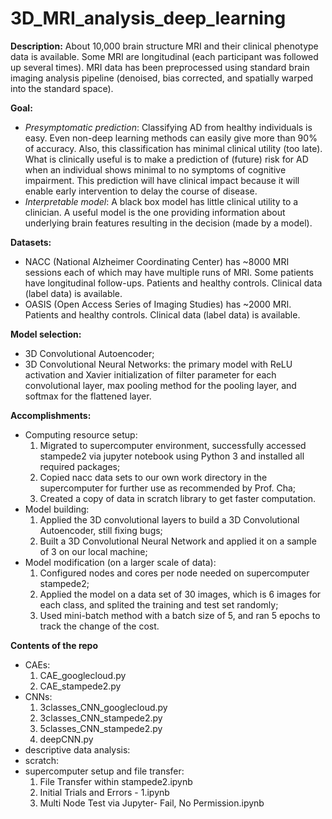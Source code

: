 # 3D_MRI_analysis_deep_learning


**Description:** 
About 10,000 brain structure MRI and their clinical phenotype data is available. Some MRI are longitudinal (each participant was followed up several times). MRI data has been preprocessed using standard brain imaging analysis pipeline (denoised, bias corrected, and spatially warped into the standard space).


**Goal:**
- *Presymptomatic prediction*: Classifying AD from healthy individuals is easy. Even non-deep learning methods can easily give more than  90% of accuracy. Also, this classification has minimal clinical utility (too late). What is clinically useful is to make a prediction of (future) risk for AD when an individual shows minimal to no symptoms of cognitive impairment. This prediction will have clinical impact because it will enable early intervention to delay the course of disease. 
- *Interpretable model*: A black box model has little clinical utility to a clinician. A useful model is the one providing information about underlying brain features resulting in the decision (made by a model).


**Datasets:** 
- NACC (National Alzheimer Coordinating Center) has ~8000 MRI sessions each of which may have multiple runs of MRI. Some patients have longitudinal follow-ups. Patients and healthy controls. Clinical data (label data) is available. 
- OASIS (Open Access Series of Imaging Studies) has ~2000 MRI. Patients and healthy controls. Clinical data (label data) is available.


**Model selection:**
- 3D Convolutional Autoencoder;
- 3D Convolutional Neural Networks: the primary model with ReLU activation and Xavier initialization of filter parameter for each convolutional layer, max pooling method for the pooling layer, and softmax for the flattened layer.


**Accomplishments:**
- Computing resource setup:
  1. Migrated to supercomputer environment, successfully accessed stampede2 via jupyter notebook using Python 3 and installed all required packages;
  2. Copied nacc data sets to our own work directory in the supercomputer for further use as recommended by Prof. Cha;
  3. Created a copy of data in scratch library to get faster computation.
- Model building:
  1. Applied the 3D convolutional layers to build a 3D Convolutional Autoencoder, still fixing bugs;
  2. Built a 3D Convolutional Neural Network and applied it on a sample of 3 on our local machine;
- Model modification (on a larger scale of data):
  1. Configured nodes and cores per node needed on supercomputer stampede2;
  2. Applied the model on a data set of 30 images, which is 6 images for each class, and splited the training and test set randomly;
  3. Used mini-batch method with a batch size of 5, and ran 5 epochs to track the change of the cost.


**Contents of the repo**
- CAEs:
  1. CAE_googlecloud.py
  2. CAE_stampede2.py
- CNNs:
  1. 3classes_CNN_googlecloud.py
  2. 3classes_CNN_stampede2.py
  3. 5classes_CNN_stampede2.py
  4. deepCNN.py
- descriptive data analysis: 
- scratch: 
- supercomputer setup and file transfer:
  1. File Transfer within stampede2.ipynb
  2. Initial Trials and Errors - 1.ipynb
  3. Multi Node Test via Jupyter- Fail, No Permission.ipynb
